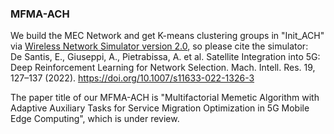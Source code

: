 ### MFMA-ACH


We build the MEC Network and get K-means clustering groups in "Init_ACH" via [Wireless Network Simulator version 2.0](https://github.com/trunk96/wireless-network-simulator-v2), so please cite the simulator:   
De Santis, E., Giuseppi, A., Pietrabissa, A. et al. Satellite Integration into 5G: Deep Reinforcement Learning for Network Selection. Mach. Intell. Res. 19, 127–137 (2022). https://doi.org/10.1007/s11633-022-1326-3


The paper title of our MFMA-ACH is "Multifactorial Memetic Algorithm with Adaptive Auxiliary Tasks for Service Migration Optimization in 5G Mobile Edge Computing", which is under review.
